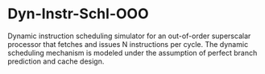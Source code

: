 # Dyn-Instr-Schl-OOO
Dynamic instruction scheduling simulator for an out-of-order superscalar processor that fetches and issues N instructions per cycle. The dynamic scheduling mechanism is modeled under the assumption of perfect branch prediction and cache design.
